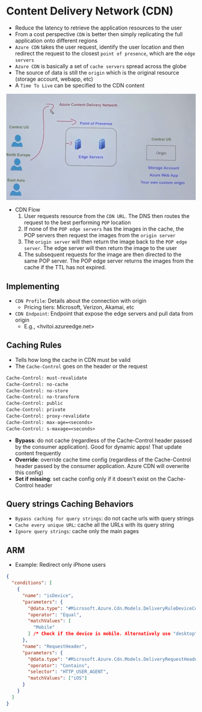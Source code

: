 # Content Delivery Network (CDN)

- Reduce the latency to retrieve the application resources to the user
- From a cost perspective `CDN` is better then simply replicating the full application onto different regions
- `Azure CDN` takes the user request, identify the user location and then redirect the request to the closest `point of presence`, which are the `edge servers`
- `Azure CDN` is basically a set of `cache servers` spread across the globe
- The source of data is still the `origin` which is the original resource (storage account, webapp, etc)
- A `Time To Live` can be specified to the CDN content

![Content Delivery Network](../images/cdn.png)

- CDN Flow
  1. User requests resource from the `CDN URL`. The DNS then routes the request to the best performing `POP` location
  1. If none of the `POP edge servers` has the images in the cache, the POP servers then request the images from the `origin server`
  1. The `origin server` will then return the image back to the `POP edge server`. The edge server will then return the image to the user
  1. The subsequent requests for the image are then directed to the same POP server. The POP edge server returns the images from the cache if the TTL has not expired.

## Implementing

- `CDN Profile`: Details about the connection with origin
  - Pricing tiers: Microsoft, Verizon, Akamai, etc
- `CDN Endpoint`: Endpoint that expose the edge servers and pull data from origin
  - E.g., <hvitoi.azureedge.net>

## Caching Rules

- Tells how long the cache in CDN must be valid
- The `Cache-Control` goes on the header or the request

```txt
Cache-Control: must-revalidate
Cache-Control: no-cache
Cache-Control: no-store
Cache-Control: no-transform
Cache-Control: public
Cache-Control: private
Cache-Control: proxy-revalidate
Cache-Control: max-age=<seconds>
Cache-Control: s-maxage=<seconds>
```

- **Bypass**: do not cache (regardless of the Cache-Control header passed by the consumer application). Good for dynamic apps! That update content frequently
- **Override**: override cache time config (regardless of the Cache-Control header passed by the consumer application. Azure CDN will overwrite this config)
- **Set if missing**: set cache config only if it doesn't exist on the Cache-Control header

## Query strings Caching Behaviors

- `Bypass caching for query strings`: do not cache urls with query strings
- `Cache every unique URL`: cache all the URLs with its query string
- `Ignore query strings`: cache only the main pages

## ARM

- Example: Redirect only iPhone users

```json
{
  "conditions": [
    {
      "name": "isDevice",
      "parameters": {
        "@data.type": "#Microsoft.Azure.Cdn.Models.DeliveryRuleDeviceConditionParameters",
        "operator": "Equal",
        "matchValues": [
          "Mobile"
        ] /* Check if the device is mobile. Alternatively use "desktop" */
      },
      "name": "RequestHeader",
      "parameters": {
        "@data.type": "#Microsoft.Azure.Cdn.Models.DeliveryRequestHeaderConditionParameters",
        "operator": "Contains",
        "selector": "HTTP_USER_AGENT",
        "matchValues": ["iOS"]
      }
    }
  ]
}
```
